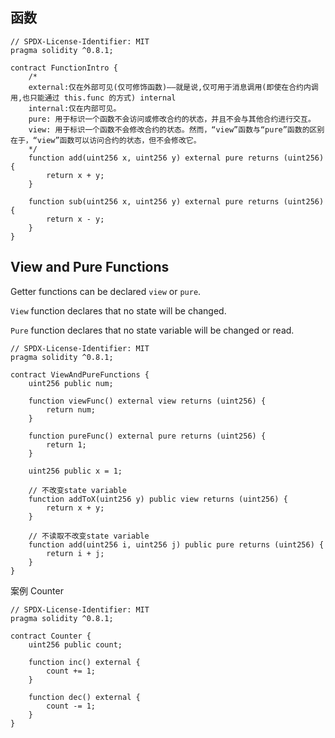 ## 函数

```solidity
// SPDX-License-Identifier: MIT
pragma solidity ^0.8.1;

contract FunctionIntro {
    /*
    external:仅在外部可见(仅可修饰函数)——就是说,仅可用于消息调用(即使在合约内调用,也只能通过 this.func 的方式) internal
    internal:仅在内部可见。
    pure: 用于标识一个函数不会访问或修改合约的状态，并且不会与其他合约进行交互。
    view: 用于标识一个函数不会修改合约的状态。然而，“view”函数与“pure”函数的区别在于，“view”函数可以访问合约的状态，但不会修改它。
    */
    function add(uint256 x, uint256 y) external pure returns (uint256) {
        return x + y;
    }

    function sub(uint256 x, uint256 y) external pure returns (uint256) {
        return x - y;
    }
}

```



## View and Pure Functions

Getter functions can be declared `view` or `pure`.

`View` function declares that no state will be changed.

`Pure` function declares that no state variable will be changed or read.

```solidity
// SPDX-License-Identifier: MIT
pragma solidity ^0.8.1;

contract ViewAndPureFunctions {
    uint256 public num;

    function viewFunc() external view returns (uint256) {
        return num;
    }

    function pureFunc() external pure returns (uint256) {
        return 1;
    }

    uint256 public x = 1;

    // 不改变state variable
    function addToX(uint256 y) public view returns (uint256) {
        return x + y;
    }

    // 不读取不改变state variable
    function add(uint256 i, uint256 j) public pure returns (uint256) {
        return i + j;
    }
}

```

案例 Counter

```solidity
// SPDX-License-Identifier: MIT
pragma solidity ^0.8.1;

contract Counter {
    uint256 public count;

    function inc() external {
        count += 1;
    }

    function dec() external {
        count -= 1;
    }
}

```

